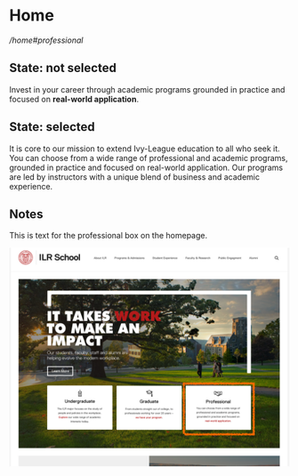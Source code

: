 # Home

_/home#professional_

## State: not selected

Invest in your career through academic programs grounded in practice and focused on 
**real-world application**. 

## State: selected

It is core to our mission to extend Ivy-League education to all who seek it. You can choose from a wide range of professional and academic programs, grounded in practice and focused on real-world application. Our programs are led by instructors with a unique blend of business and academic experience.

## Notes
This is text for the professional box on the homepage.

![home screenshot](.gitbook/assets/home_box.png)
